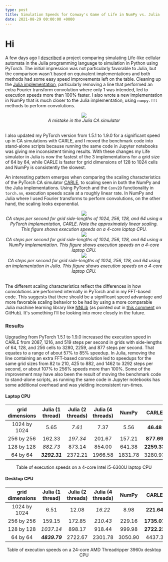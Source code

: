 ```yaml
---
type: post
title: Simulation Speeds for Conway's Game of Life in NumPy vs. Julia
date: 2021-08-29 00:00:00 +0000
---
```


# Hi

A few days ago I [descr](https://rivesunder.github.io/SortaSota/2021/08/24/life_in_julia.html)[ibed](https://medium.com/sorta-sota/life-like-execution-speeds-with-julia-and-pytorch-b86c91278dc4?sk=8d5aec7e2a322fedf93a0ca7c6ca79c6) a project comparing simulating Life-like cellular automata in the Julia programming language to simulation in Python using PyTorch. The initial impression was not particularly favorable to Julia, but the comparison wasn't based on equivalent implementations and both methods had some easy speed improvements left on the table. Cleaning up the [Julia implementation](https://github.com/riveSunder/life_like/blob/master/src/life_like.jl), particularly removing a line that performed an extra Fourier transform convolution where only 1 was intended, led to execution speeds more than 100% faster. I also wrote a new implementation in NumPy that is much closer to the Julia implementation, using `numpy.fft` methods to perform convolutions. 

<div align="center">
<img src="/SortaSota/assets/life_like/julia_ft_convolve.png"> 
<br>
<em>A mistake in the Julia CA simulator</em> 
</div>
<br>

I also updated my PyTorch version from 1.5.1 to 1.9.0 for a significant speed up in CA simulations with CARLE, and I moved the benchmark code into stand-alone scripts because running the same code in Jupyter notebooks was giving me inconsistent timing results. With these changes my Life simulator in Julia is now the fastest of the 3 implementations for a grid size of 64 by 64, while CARLE is faster for grid dimensions of 128 to 1024 cells and NumPy is consistently the slowest. 

An interesting pattern emerges when comparing the scaling characteristics of the PyTorch CA simulator [CARLE](https://github.com/rivesunder/carle), to scaling seen in both the NumPy and the Julia implementations. Using PyTorch and the `Conv2D` functionality in `torch.nn`, execution speeds scale at a roughly linear rate. In NumPy and Julia where I used Fourier transforms to perform convolutions, on the other hand, the scaling looks exponential. 

<div align="center">
<img src="/SortaSota/assets/life_like/carle_speed.png"> 
<br>
<em>CA steps per second for grid side-lengths of 1024, 256, 128, and 64 using a PyTorch implementation, CARLE. Note the approximately linear scaling. This figure shows execution speeds on a 4-core laptop CPU.</em> 
</div>

<div align="center">
<img src="/SortaSota/assets/life_like/numpy_speed.png"> 
<br>
<em>CA steps per second for grid side-lengths of 1024, 256, 128, and 64 using a NumPy implementation. This figure shows execution speeds on a 4-core laptop CPU.</em> 
</div>

<div align="center">
<img src="/SortaSota/assets/life_like/julia_speed.png"> 
<br>
<em>CA steps per second for grid side-lengths of 1024, 256, 128, and 64 using an implementation in Julia. This figure shows execution speeds on a 4-core laptop CPU.</em> 
</div>
<br>

The different scaling characteristics reflect the differences in how convolutions are performed internally in PyTorch and in my FFT-based code. This suggests that there should be a significant speed advantage and more favorable scaling behavior to be had by using a more comparable Julia machine learning library like [NNLib](https://github.com/FluxML/NNlib.jl/) (as pointed out in [this comment](https://github.com/riveSunder/life_like/issues/1) on GitHub). It's something I'll be looking into more closely in the future. 

### Results

Upgrading from PyTorch 1.5.1 to 1.9.0 increased the execution speed in CARLE from 2087, 1216, and 519 steps per second in grids with side-lengths of 64, 128, and 256 cells to 3280, 2259, and 877 steps per second. That equates to a range of about 57% to 85% speedup. In Julia, removing the line containing an extra FFT-based convolution led to speedups for the same grid sizes from 82 to 210, 425 to 882, and 1462 to 3292 steps per second, or about 107% to 256% speeds more than 100%. Some of the improvement may have also been the result of moving the benchmark code to stand-alone scripts, as running the same code in Jupyter notebooks has some additional overhead and was yielding inconsistent run-times. 

#### Laptop CPU

| grid dimensions | Julia (1 thread)  | Julia (2 threads)  | Julia (4 threads)  |  NumPy  | CARLE       | units        |
|:---------------:|:-----------------:|:------------------:|:------------------:|:-------:|:-----------:|:------------:|
| 1024 by 1024    | 5.65              | _7.61_             | 7.37               | 5.56    | **46.48**   | steps/second |
| 256 by 256      | 162.33            | _197.34_           | 201.67             | 157.21  | **877.69**  | steps/second |
| 128 by 128      | _882.73_          | 873.14             | 854.00             | 641.38  | **2259.33** | steps/second |
| 64 by 64        | _**3292.31**_     | 2372.21            | 1966.58            | 1831.78 | 3280.93     | steps/second |

<div align="center">
Table of execution speeds on a 4-core Intel i5-6300U laptop CPU 
</div>

#### Desktop CPU

| grid dimensions | Julia (1 thread)  | Julia (2 threads)  | Julia (4 threads)  |  NumPy  | CARLE       | units        |
|:---------------:|:-----------------:|:------------------:|:------------------:|:-------:|:-----------:|:------------:|
| 1024 by 1024    | 6.51              | 12.08              | _16.22_            | 8.98    | **221.64**  | steps/second |
| 256 by 256      | 159.15            | 172.85             | _210.43_           | 229.16  | **1735.07** | steps/second |
| 128 by 128      | _1037.14_         | 898.17             | 918.44             | 999.98  | **2722.23** | steps/second |
| 64 by 64        | _**4839.79**_     | 2722.67            | 2301.78            | 3050.90 | 4437.3      | steps/second |

<div align="center">
Table of execution speeds on a 24-core AMD Threadripper 3960x desktop CPU 
</div>
